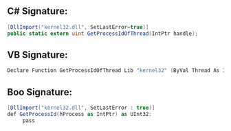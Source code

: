 
## C# Signature:
```cs
[DllImport("kernel32.dll", SetLastError=true)]
public static extern uint GetProcessIdOfThread(IntPtr handle);
```

## VB Signature:
```cs
Declare Function GetProcessIdOfThread Lib "kernel32" (ByVal Thread As IntPtr) As UInt32
```

## Boo Signature:
```cs
[DllImport("kernel32.dll", SetLastError : true)]
def GetProcessId(hProcess as IntPtr) as UInt32:
     pass
```
